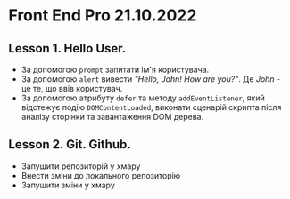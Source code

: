 # Front End Pro 21.10.2022

## Lesson 1. Hello User.

* За допомогою `prompt` запитати ім'я користувача.  
* За допомогою `alert` вивести *"Hello, John! How are you?"*. Де *John* - це те, що ввів користувач.  
* За допомогою атрибуту `defer` та методу `addEventListener`, який відстежує подію `DOMContentLoaded`, виконати сценарій скрипта після аналізу сторінки та завантаження DOM дерева.

## Lesson 2. Git. Github.

* Запушити репозиторій у хмару
* Внести зміни до локального репозиторію
* Запушити зміни у хмару